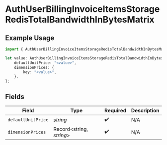 # AuthUserBillingInvoiceItemsStorageRedisTotalBandwidthInBytesMatrix

## Example Usage

```typescript
import { AuthUserBillingInvoiceItemsStorageRedisTotalBandwidthInBytesMatrix } from "@simplesagar/vercel/models/authuser.js";

let value: AuthUserBillingInvoiceItemsStorageRedisTotalBandwidthInBytesMatrix = {
    defaultUnitPrice: "<value>",
    dimensionPrices: {
        key: "<value>",
    },
};
```

## Fields

| Field                    | Type                     | Required                 | Description              |
| ------------------------ | ------------------------ | ------------------------ | ------------------------ |
| `defaultUnitPrice`       | *string*                 | :heavy_check_mark:       | N/A                      |
| `dimensionPrices`        | Record<string, *string*> | :heavy_check_mark:       | N/A                      |